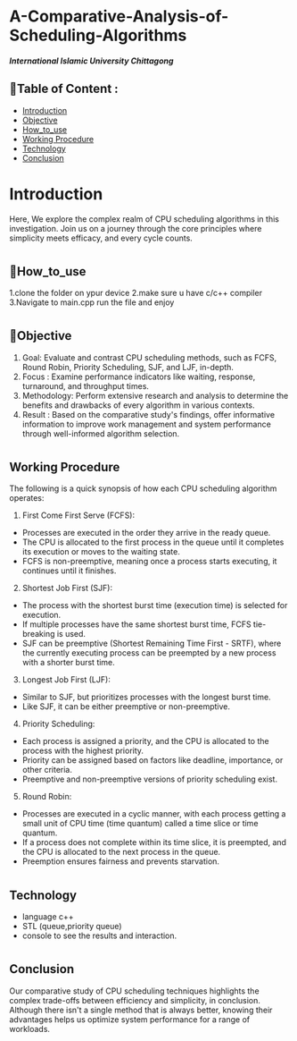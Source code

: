 # A-Comparative-Analysis-of-Scheduling-Algorithms
##### International Islamic University Chittagong


## 📃Table of Content :
-   <a href="#Introduction">Introduction</a>  
-   <a href="#Objective">Objective</a>  
-   <a href="#How_to_use">How_to_use</a>  
-   <a href="#Working-Procedure">Working Procedure</a>
-   <a href="#Technology">Technology</a>
-   <a href="#Conclusion">Conclusion</a>
<!-- -   <a href="#ss">SnapShots</a> -->



# <h1 class="Introduction">Introduction</h1>
<!-- ## Description -->
   Here, We explore the complex realm of CPU scheduling
algorithms in this investigation. Join us on a journey through the core
principles where simplicity meets efficacy, and every cycle counts.

# <h2 class="Objective">📜How_to_use</h2> 
1.clone the folder on ypur device 
2.make sure u have c/c++ compiler
3.Navigate to main.cpp run the file and enjoy

# <h2 class="Objective">📜Objective</h2> 
 
1. Goal: Evaluate and contrast CPU scheduling methods, such as FCFS,
Round Robin, Priority Scheduling, SJF, and LJF, in-depth.
2. Focus : Examine performance indicators like waiting, response,
turnaround, and throughput times.
3. Methodology: Perform extensive research and analysis to determine
the benefits and drawbacks of every algorithm in various contexts.
4. Result : Based on the comparative study's findings, offer informative
information to improve work management and system performance
through well-informed algorithm selection.

#  <h2 class="Working-Procedure">Working Procedure</h2>

 The following is a quick synopsis of how each CPU scheduling
algorithm operates:
1. First Come First Serve (FCFS):
- Processes are executed in the order they arrive in the ready queue.
- The CPU is allocated to the first process in the queue until it
completes its execution or moves to the waiting state.
- FCFS is non-preemptive, meaning once a process starts executing, it
continues until it finishes.

2. Shortest Job First (SJF):
- The process with the shortest burst time (execution time) is selected
for execution.
- If multiple processes have the same shortest burst time, FCFS
tie-breaking is used.
- SJF can be preemptive (Shortest Remaining Time First - SRTF),
where the currently executing process can be preempted by a new
process with a shorter burst time.

3. Longest Job First (LJF):
- Similar to SJF, but prioritizes processes with the longest burst time.
- Like SJF, it can be either preemptive or non-preemptive.
  
4. Priority Scheduling:
- Each process is assigned a priority, and the CPU is allocated to the
process with the highest priority.
- Priority can be assigned based on factors like deadline, importance,
or other criteria.
- Preemptive and non-preemptive versions of priority scheduling exist.
  
5. Round Robin:
- Processes are executed in a cyclic manner, with each process getting
a small unit of CPU time (time quantum) called a time slice or time
quantum.
- If a process does not complete within its time slice, it is preempted,
and the CPU is allocated to the next process in the queue.
- Preemption ensures fairness and prevents starvation.



# <h2 class="Technology">Technology</h2>
- language c++
- STL (queue,priority queue)
- console to see the results and interaction.

# <h2 class="Conclusion">Conclusion</h2>
  Our comparative study of CPU scheduling techniques highlights the
complex trade-offs between efficiency and simplicity, in conclusion.
Although there isn't a single method that is always better, knowing their
advantages helps us optimize system performance for a range of
workloads.
<!-- 
# <h2 class="ss">SnapShots: 📷</h2>
<!-- ## SnapShot: 📷 -->

<!-- // you gotta add some images here. -->
